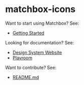 # matchbox-icons

Want to start using Matchbox? See:

- [Getting Started](https://design.sparkpost.com/foundations/getting-started-for-developers)

Looking for documentation? See:

- [Design System Website](https://design.sparkpost.com)
- [Playroom](https://matchbox-playroom.netlify.app/)

Want to contribute? See:

- [README.md](https://github.com/SparkPost/matchbox/blob/main/README.md)
